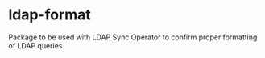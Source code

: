 # ldap-format

Package to be used with LDAP Sync Operator to confirm proper formatting of LDAP queries
